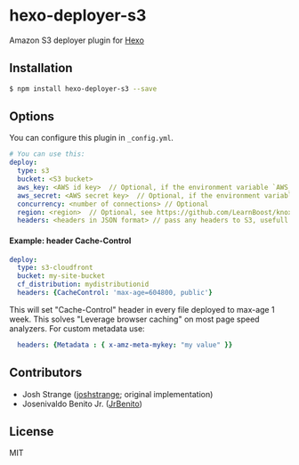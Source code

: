 # hexo-deployer-s3

Amazon S3 deployer plugin for [Hexo](http://hexo.io/)

## Installation

``` bash
$ npm install hexo-deployer-s3 --save
```

## Options

You can configure this plugin in `_config.yml`.

``` yaml
# You can use this:
deploy:
  type: s3
  bucket: <S3 bucket>
  aws_key: <AWS id key>  // Optional, if the environment variable `AWS_ACCESS_KEY_ID` is set
  aws_secret: <AWS secret key>  // Optional, if the environment variable `AWS_SECRET_ACCESS_KEY` is set
  concurrency: <number of connections> // Optional
  region: <region>  // Optional, see https://github.com/LearnBoost/knox#region
  headers: <headers in JSON format> // pass any headers to S3, usefull for metadata cache setting of Hexo assets
```
#### Example: header Cache-Control

``` yaml
deploy:
  type: s3-cloudfront
  bucket: my-site-bucket
  cf_distribution: mydistributionid
  headers: {CacheControl: 'max-age=604800, public'}
```

This will set "Cache-Control" header in every file deployed to max-age 1 week. This solves "Leverage browser caching" on most page speed analyzers. For custom metadata use:

``` yaml
  headers: {Metadata : { x-amz-meta-mykey: "my value" }}
```

## Contributors

- Josh Strange ([joshstrange](https://github.com/joshstrange); original implementation)
- Josenivaldo Benito Jr. ([JrBenito](https://github.com/jrbenito))

## License

MIT

